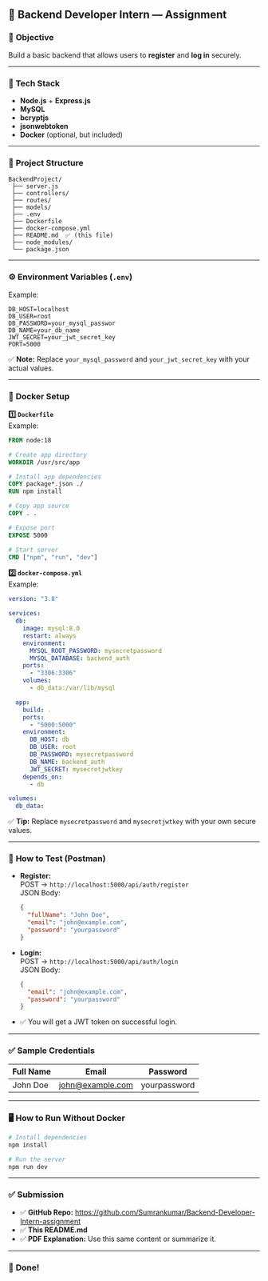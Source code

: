 
## 📌 **Backend Developer Intern — Assignment**

### 🎯 **Objective**
Build a basic backend that allows users to **register** and **log in** securely.

---

### 🚀 **Tech Stack**
- **Node.js** + **Express.js**
- **MySQL**
- **bcryptjs**
- **jsonwebtoken**
- **Docker** (optional, but included)

---

### 📁 **Project Structure**
```
BackendProject/
 ├── server.js
 ├── controllers/
 ├── routes/
 ├── models/
 ├── .env
 ├── Dockerfile
 ├── docker-compose.yml
 ├── README.md  ✅ (this file)
 ├── node_modules/
 └── package.json
```

---

### ⚙️ **Environment Variables (`.env`)**
Example:
```
DB_HOST=localhost
DB_USER=root
DB_PASSWORD=your_mysql_passwor
DB_NAME=your_db_name
JWT_SECRET=your_jwt_secret_key
PORT=5000
```

✅ **Note:** Replace `your_mysql_password` and `your_jwt_secret_key` with your actual values.

---

### 🐳 **Docker Setup**

**1️⃣ `Dockerfile`**  
Example:
```Dockerfile
FROM node:18

# Create app directory
WORKDIR /usr/src/app

# Install app dependencies
COPY package*.json ./
RUN npm install

# Copy app source
COPY . .

# Expose port
EXPOSE 5000

# Start server
CMD ["npm", "run", "dev"]
```

**2️⃣ `docker-compose.yml`**  
Example:
```yaml
version: "3.8"

services:
  db:
    image: mysql:8.0
    restart: always
    environment:
      MYSQL_ROOT_PASSWORD: mysecretpassword
      MYSQL_DATABASE: backend_auth
    ports:
      - "3306:3306"
    volumes:
      - db_data:/var/lib/mysql

  app:
    build: .
    ports:
      - "5000:5000"
    environment:
      DB_HOST: db
      DB_USER: root
      DB_PASSWORD: mysecretpassword
      DB_NAME: backend_auth
      JWT_SECRET: mysecretjwtkey
    depends_on:
      - db

volumes:
  db_data:
```

✅ **Tip:** Replace `mysecretpassword` and `mysecretjwtkey` with your own secure values.

---

### 🔑 **How to Test (Postman)**

- **Register:**  
  POST → `http://localhost:5000/api/auth/register`  
  JSON Body:
  ```json
  {
    "fullName": "John Doe",
    "email": "john@example.com",
    "password": "yourpassword"
  }
  ```

- **Login:**  
  POST → `http://localhost:5000/api/auth/login`  
  JSON Body:
  ```json
  {
    "email": "john@example.com",
    "password": "yourpassword"
  }
  ```

- ✅ You will get a JWT token on successful login.

---

### ✅ **Sample Credentials**
| Full Name | Email | Password |
|-----------|-------|----------|
| John Doe | john@example.com | yourpassword |

---

### 🖥️ **How to Run Without Docker**

```bash
# Install dependencies
npm install

# Run the server
npm run dev
```

---

### ✅ **Submission**
- ✅ **GitHub Repo:** https://github.com/Sumrankumar/Backend-Developer-Intern-assignment
- ✅ **This README.md**
- ✅ **PDF Explanation:** Use this same content or summarize it.

---

### 🎉 **Done!**

